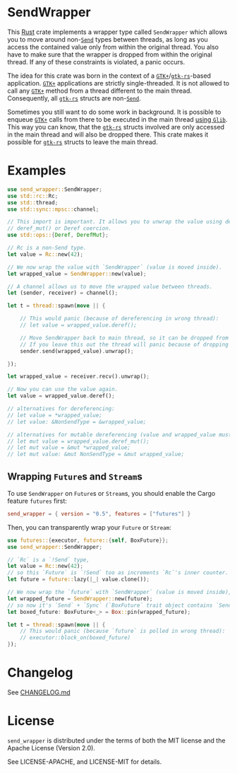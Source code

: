 SendWrapper
===========

This [Rust] crate implements a wrapper type called `SendWrapper` which allows you to move around non-[`Send`] types
between threads, as long as you access the contained value only from within the original thread. You also have to
make sure that the wrapper is dropped from within the original thread. If any of these constraints is violated,
a panic occurs.

The idea for this crate was born in the context of a [`GTK+`]/[`gtk-rs`]-based application. [`GTK+`] applications
are strictly single-threaded. It is not allowed to call any [`GTK+`] method from a thread different to the main
thread. Consequently, all [`gtk-rs`] structs are non-[`Send`].

Sometimes you still want to do some work in background. It is possible to enqueue [`GTK+`] calls from there to be
executed in the main thread [using `Glib`]. This way you can know, that the [`gtk-rs`] structs involved are only
accessed in the main thread and will also be dropped there. This crate makes it possible for [`gtk-rs`] structs
to leave the main thread.

# Examples

```rust
use send_wrapper::SendWrapper;
use std::rc::Rc;
use std::thread;
use std::sync::mpsc::channel;

// This import is important. It allows you to unwrap the value using deref(),
// deref_mut() or Deref coercion.
use std::ops::{Deref, DerefMut};

// Rc is a non-Send type.
let value = Rc::new(42);

// We now wrap the value with `SendWrapper` (value is moved inside).
let wrapped_value = SendWrapper::new(value);

// A channel allows us to move the wrapped value between threads.
let (sender, receiver) = channel();

let t = thread::spawn(move || {

	// This would panic (because of dereferencing in wrong thread):
	// let value = wrapped_value.deref();

	// Move SendWrapper back to main thread, so it can be dropped from there.
	// If you leave this out the thread will panic because of dropping from wrong thread.
	sender.send(wrapped_value).unwrap();

});

let wrapped_value = receiver.recv().unwrap();

// Now you can use the value again.
let value = wrapped_value.deref();

// alternatives for dereferencing:
// let value = *wrapped_value;
// let value: &NonSendType = &wrapped_value;

// alternatives for mutable dereferencing (value and wrapped_value must be mutable too, then):
// let mut value = wrapped_value.deref_mut();
// let mut value = &mut *wrapped_value;
// let mut value: &mut NonSendType = &mut wrapped_value;
```


## Wrapping `Future`s and `Stream`s

To use `SendWrapper` on `Future`s or `Stream`s, you should enable the Cargo feature `futures` first:
```toml
send_wrapper = { version = "0.5", features = ["futures"] }
```

Then, you can transparently wrap your `Future` or `Stream`:
```rust
use futures::{executor, future::{self, BoxFuture}};
use send_wrapper::SendWrapper;

// `Rc` is a `!Send` type,
let value = Rc::new(42);
// so this `Future` is `!Send` too as increments `Rc`'s inner counter.
let future = future::lazy(|_| value.clone());

// We now wrap the `future` with `SendWrapper` (value is moved inside),
let wrapped_future = SendWrapper::new(future);
// so now it's `Send` + `Sync` (`BoxFuture` trait object contains `Send` requirement).
let boxed_future: BoxFuture<_> = Box::pin(wrapped_future);

let t = thread::spawn(move || {
	// This would panic (because `future` is polled in wrong thread):
	// executor::block_on(boxed_future)
});
```


# Changelog

See [CHANGELOG.md](CHANGELOG.md)

# License

`send_wrapper` is distributed under the terms of both the MIT license and the Apache License (Version 2.0).

See LICENSE-APACHE, and LICENSE-MIT for details.


[Rust]: https://www.rust-lang.org
[`Send`]: https://doc.rust-lang.org/std/marker/trait.Send.html
[`gtk-rs`]: http://gtk-rs.org/
[`GTK+`]: https://www.gtk.org/
[using `Glib`]: http://gtk-rs.org/docs/glib/source/fn.idle_add.html
